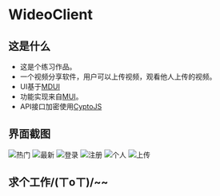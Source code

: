 # WideoClient
## 这是什么
* 这是个练习作品。
* 一个视频分享软件，用户可以上传视频，观看他人上传的视频。
* UI基于[MDUI](http://mdui.org/)
* 功能实现来自[MUI](http://www.dcloud.io/mui.html)。
* API接口加密使用[CyptoJS](https://github.com/brix/crypto-js)

## 界面截图
![热门](assets/1.jpg)
![最新](assets/2.jpg)
![登录](assets/3.png)
![注册](assets/4.png)
![个人](assets/5.png)
![上传](assets/6.jpg)

## 求个工作/(ㄒoㄒ)/~~
